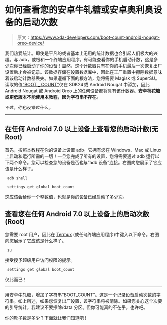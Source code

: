 # 如何查看您的安卓牛轧糖或安卓奥利奥设备的启动次数

> 原文：<https://www.xda-developers.com/boot-count-android-nougat-oreo-device/>

我们热爱统计。即使是平凡的或者基本上无用的统计数据也会引起人们极大的兴趣。与 adb，或根和一个终端应用程序，有可能查看你的手机启动计数，这是多少次你已经启动了你的设备！显然，这个计数器只有在你的手机最后一次恢复出厂设置后才会被记录。该数据存储在设置数据库中，因此在工厂重置中擦除数据意味着该启动计数器丢失。如果遵循下面的根方法，您将需要 Magisk 或 SuperSU。读取的值[“BOOT _ COUNT”](https://developer.android.com/reference/android/provider/Settings.Global.html#BOOT_COUNT)仅在 SDK24 或 Android Nougat 中添加，因此 Android Nougat 或 Android Oreo 上的任何设备都将具有该计数器。**安卓棉花糖或更低版本不能使用本教程，因为字符串不存在。**

不过，你也没错过什么。

* * *

## 在任何 Android 7.0 以上设备上查看您的启动计数(无 Root)

首先，按照本教程在你的设备上设置 adb。它拥有您在 Windows、Mac 或 Linux 上启动和运行所需的一切！一旦您完成了所有的设置，您将需要通过 adb 运行以下两个命令。您可以检查您的设备是否也与“adb 设备”连接。右图向您展示了它应该是什么样子。

```
 adb shell 
```

```
 settings get global boot_count 
```

这应该会给你一个整数值，也就是你的设备已经启动了多少次。

## 查看您在任何 Android 7.0 以上设备上的启动次数(Root)

您需要 root 用户，因此在 [Termux](https://play.google.com/store/apps/details?id=com.termux) (或任何终端应用程序)中键入以下命令。右图向您展示了它应该是什么样子。

```
 su 
```

接受授予超级用户访问权限的提示。

```
 settings get global boot_count 
```

仅此而已！

* * *

用安卓牛轧糖，增加了字符串“BOOT_COUNT”。这是一个记录设备启动次数的字符串。如上所述，如果您恢复出厂设置，该字符串将被清除。如果您关心这个次要的引导统计，我建议不要擦除/data 分区。但你可能真的不在乎。也许吧。

你的靴子数是多少？下面就让我们知道吧！